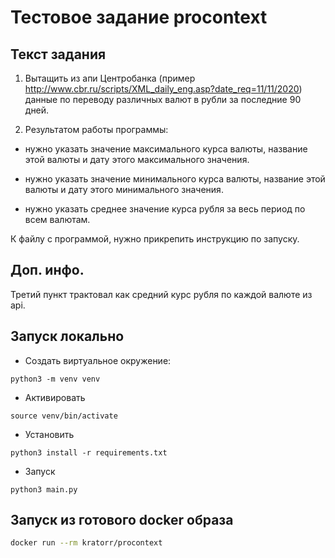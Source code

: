 

# Тестовое задание procontext

## Текст задания
1. Вытащить из апи Центробанка (пример http://www.cbr.ru/scripts/XML_daily_eng.asp?date_req=11/11/2020) данные по переводу различных валют в рубли за последние 90 дней.

2. Результатом работы программы:

- нужно указать значение максимального курса валюты, название этой валюты и дату этого максимального значения.

- нужно указать значение минимального курса валюты, название этой валюты и дату этого минимального значения.

- нужно указать среднее значение курса рубля за весь период по всем валютам.

К файлу с программой, нужно прикрепить инструкцию по запуску.

## Доп. инфо.

Третий пункт трактовал как средний курс рубля по каждой валюте из api.

## Запуск локально
- Создать виртуальное окружение:
```
python3 -m venv venv 
```
- Активировать
```
source venv/bin/activate
```
- Установить
```
python3 install -r requirements.txt
```
- Запуск
```
python3 main.py
``` 

## Запуск из готового docker образа
```bash
docker run --rm kratorr/procontext 
```
